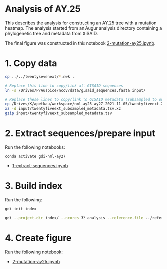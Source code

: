 # Analysis of AY.25

This describes the analysis for constructing an AY.25 tree with a mutation heatmap. The analysis started from an Augur analysis directory containing a phylogenetic tree and metadata from GISAID.

The final figure was constructed in this notebook [2-mutation-ay25.ipynb](2-mutation-ay25.ipynb).

# 1. Copy data

```bash
cp ../../twentysevenext/*.nwk .

# Replace this line to copy/link all GISAID sequences
ln -s /Drives/P/Auspice/ncov/data/gisaid_sequences.fasta input/

# Replace these lines to copy/link to GISAID metadata (subsampled to only those found in the tree)
cp /Drives/K/apetkau/workspace/nml-ay25-ay27-2021-11-05/twentyfiveext-2021-11-08/twentyfiveext_subsampled_metadata.tsv.xz input/
xz -d input/twentyfiveext_subsampled_metadata.tsv.xz
gzip input/twentyfiveext_subsampled_metadata.tsv
```

# 2. Extract sequences/prepare input

Run the following notebooks:

```
conda activate gdi-nml-ay27
```

* [1-extract-sequences.ipynb](1-extract-sequences.ipynb)

# 3. Build index

Run the following:

```bash
gdi init index

gdi --project-dir index/ --ncores 32 analysis --reference-file ../references/NC_045512.gbk.gz --input-structured-genomes-file input/gdi-input-gisaid.tsv
```

# 4. Create figure

Run the following notebook:

* [2-mutation-ay25.ipynb](2-mutation-ay25.ipynb)
